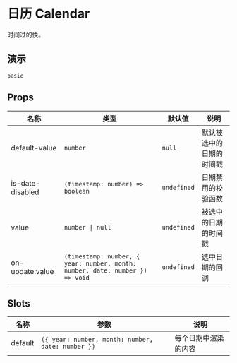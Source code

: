 <!--single-column-->

# 日历 Calendar

时间过的快。

## 演示

```demo
basic
```

## Props

| 名称 | 类型 | 默认值 | 说明 |
| --- | --- | --- | --- |
| default-value | `number` | `null` | 默认被选中的日期的时间戳 |
| is-date-disabled | `(timestamp: number) => boolean` | `undefined` | 日期禁用的校验函数 |
| value | `number \| null` | `undefined` | 被选中的日期的时间戳 |
| on-update:value | `(timestamp: number, { year: number, month: number, date: number }) => void` | `undefined` | 选中日期的回调 |

## Slots

| 名称 | 参数 | 说明 |
| --- | --- | --- |
| default | `({ year: number, month: number, date: number })` | 每个日期中渲染的内容 |
